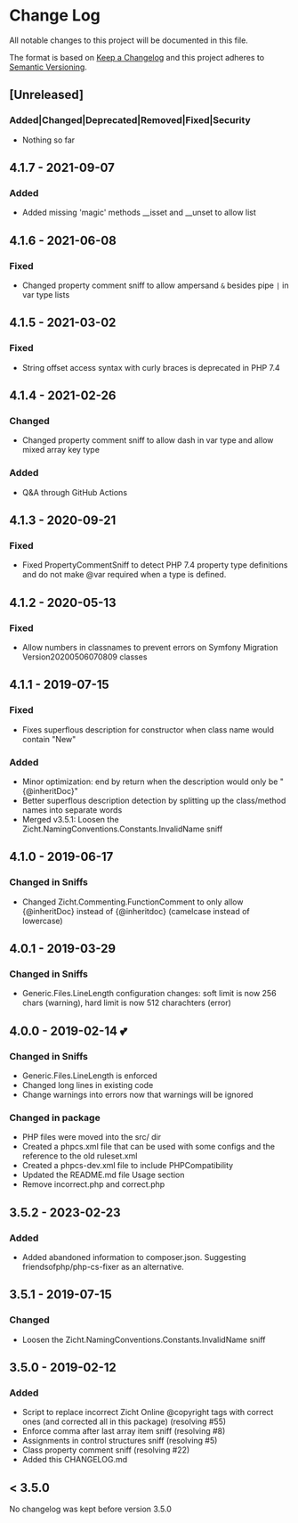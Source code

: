 # Change Log
All notable changes to this project will be documented in this file.

The format is based on [Keep a Changelog](http://keepachangelog.com/)
and this project adheres to [Semantic Versioning](http://semver.org/).

## [Unreleased]
### Added|Changed|Deprecated|Removed|Fixed|Security
- Nothing so far

## 4.1.7 - 2021-09-07
### Added
- Added missing 'magic' methods __isset and __unset to allow list

## 4.1.6 - 2021-06-08
### Fixed
- Changed property comment sniff to allow ampersand `&` besides pipe `|` in var type lists

## 4.1.5 - 2021-03-02
### Fixed
- String offset access syntax with curly braces is deprecated in PHP 7.4

## 4.1.4 - 2021-02-26
### Changed
- Changed property comment sniff to allow dash in var type and allow mixed array key type
### Added
- Q&A through GitHub Actions

## 4.1.3 - 2020-09-21
### Fixed
- Fixed PropertyCommentSniff to detect PHP 7.4 property type definitions and do not make @var required
  when a type is defined.

## 4.1.2 - 2020-05-13
### Fixed
- Allow numbers in classnames to prevent errors on Symfony Migration Version20200506070809 classes

## 4.1.1 - 2019-07-15
### Fixed
- Fixes superflous description for constructor when class name would contain "New"
### Added
- Minor optimization: end by return when the description would only be "{@inheritDoc}"
- Better superflous description detection by splitting up the class/method names into separate words
- Merged v3.5.1: Loosen the Zicht.NamingConventions.Constants.InvalidName sniff

## 4.1.0 - 2019-06-17
### Changed in Sniffs
- Changed Zicht.Commenting.FunctionComment to only allow {@inheritDoc} instead
  of {@inheritdoc} (camelcase instead of lowercase)

## 4.0.1 - 2019-03-29
### Changed in Sniffs
- Generic.Files.LineLength configuration changes: soft limit is now 256 chars
  (warning), hard limit is now 512 charachters (error)

## 4.0.0 - 2019-02-14 💕
### Changed in Sniffs
- Generic.Files.LineLength is enforced
- Changed long lines in existing code
- Change warnings into errors now that warnings will be ignored
### Changed in package
- PHP files were moved into the src/ dir
- Created a phpcs.xml file that can be used with some configs and the
  reference to the old ruleset.xml
- Created a phpcs-dev.xml file to include PHPCompatibility
- Updated the README.md file Usage section
- Remove incorrect.php and correct.php

## 3.5.2 - 2023-02-23
### Added
- Added abandoned information to composer.json. Suggesting friendsofphp/php-cs-fixer as an alternative.

## 3.5.1 - 2019-07-15
### Changed
- Loosen the Zicht.NamingConventions.Constants.InvalidName sniff

## 3.5.0 - 2019-02-12
### Added
- Script to replace incorrect Zicht Online @copyright tags with correct ones
  (and corrected all in this package) (resolving #55)
- Enforce comma after last array item sniff (resolving #8)
- Assignments in control structures sniff (resolving #5)
- Class property comment sniff (resolving #22)
- Added this CHANGELOG.md

## < 3.5.0
No changelog was kept before version 3.5.0


